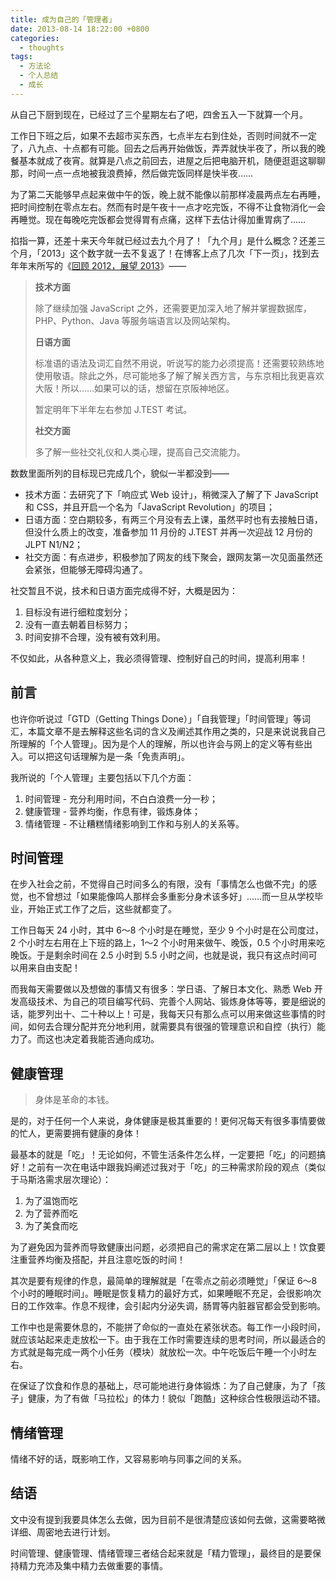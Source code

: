 ```yaml
---
title: 成为自己的「管理者」
date: 2013-08-14 18:22:00 +0800
categories:
  - thoughts
tags:
  - 方法论
  - 个人总结
  - 成长
---
```

从自己下厨到现在，已经过了三个星期左右了吧，四舍五入一下就算一个月。

工作日下班之后，如果不去超市买东西，七点半左右到住处，否则时间就不一定了，八九点、十点都有可能。回去之后再开始做饭，弄弄就快半夜了，所以我的晚餐基本就成了夜宵。就算是八点之前回去，进屋之后把电脑开机，随便逛逛这聊聊那，时间一点一点地被我浪费掉，然后做完饭同样是快半夜……

为了第二天能够早点起来做中午的饭，晚上就不能像以前那样凌晨两点左右再睡，把时间控制在零点左右。然而有时是午夜十一点才吃完饭，不得不让食物消化一会再睡觉。现在每晚吃完饭都会觉得胃有点痛，这样下去估计得加重胃病了……

掐指一算，还差十来天今年就已经过去九个月了！「九个月」是什么概念？还差三个月，「2013」这个数字就一去不复返了！在博客上点了几次「下一页」，找到去年年末所写的《[回顾 2012，展望 2013](/posts/summary-of-2012/)》——

> <b>技术方面</b>
>
> 除了继续加强 JavaScript 之外，还需要更加深入地了解并掌握数据库，PHP、Python、Java 等服务端语言以及网站架构。
>
> <b>日语方面</b>
>
> 标准语的语法及词汇自然不用说，听说写的能力必须提高！还需要较熟练地使用敬语。除此之外，尽可能地多了解了解关西方言，与东京相比我更喜欢大阪！所以……如果可以的话，想留在京阪神地区。
>
> 暂定明年下半年左右参加 J.TEST 考试。
>
> <b>社交方面</b>
>
> 多了解一些社交礼仪和人类心理，提高自己交流能力。

数数里面所列的目标现已完成几个，貌似一半都没到——

* 技术方面：去研究了下「响应式 Web 设计」，稍微深入了解了下 JavaScript 和 CSS，并且开启一个名为「JavaScript Revolution」的项目；
* 日语方面：空白期较多，有两三个月没有去上课，虽然平时也有去接触日语，但没什么质上的改变，准备参加 11 月份的 J.TEST 并再一次迎战 12 月份的 JLPT N1/N2；
* 社交方面：有点进步，积极参加了网友的线下聚会，跟网友第一次见面虽然还会紧张，但能够无障碍沟通了。

社交暂且不说，技术和日语方面完成得不好，大概是因为：

1. 目标没有进行细粒度划分；
2. 没有一直去朝着目标努力；
3. 时间安排不合理，没有被有效利用。

不仅如此，从各种意义上，我必须得管理、控制好自己的时间，提高利用率！

## 前言

也许你听说过「GTD（Getting Things Done）」「自我管理」「时间管理」等词汇，本篇文章不是去解释这些名词的含义及阐述其作用之类的，只是来说说我自己所理解的「个人管理」。因为是个人的理解，所以也许会与网上的定义等有些出入。可以把这句话理解为是一条「免责声明」。

我所说的「个人管理」主要包括以下几个方面：

1. 时间管理 - 充分利用时间，不白白浪费一分一秒；
2. 健康管理 - 营养均衡，作息有律，锻炼身体；
3. 情绪管理 - 不让糟糕情绪影响到工作和与别人的关系等。

## 时间管理

在步入社会之前，不觉得自己时间多么的有限，没有「事情怎么也做不完」的感觉，也不曾想过「如果能像鸣人那样会多重影分身术该多好」……而一旦从学校毕业，开始正式工作了之后，这些就都变了。

工作日每天 24 小时，其中 6～8 个小时是在睡觉，至少 9 个小时是在公司度过，2 个小时左右用在上下班的路上，1～2 个小时用来做午、晚饭，0.5 个小时用来吃晚饭。于是剩余时间在 2.5 小时到 5.5 小时之间，也就是说，我只有这点时间可以用来自由支配！

而我每天需要做以及想做的事情又有很多：学日语、了解日本文化、熟悉 Web 开发高级技术、为自己的项目编写代码、完善个人网站、锻炼身体等等，要是细说的话，能罗列出十、二十种以上！可是，我每天只有那么点可以用来做这些事情的时间，如何去合理分配并充分地利用，就需要具有很强的管理意识和自控（执行）能力了。而这也决定着我能否通向成功。

## 健康管理

> 身体是革命的本钱。

是的，对于任何一个人来说，身体健康是极其重要的！更何况每天有很多事情要做的忙人，更需要拥有健康的身体！

最基本的就是「吃」！无论如何，不管生活条件怎么样，一定要把「吃」的问题搞好！之前有一次在电话中跟我妈阐述过我对于「吃」的三种需求阶段的观点（类似于马斯洛需求层次理论）：

1. 为了温饱而吃
2. 为了营养而吃
3. 为了美食而吃

为了避免因为营养而导致健康出问题，必须把自己的需求定在第二层以上！饮食要注重营养均衡及搭配，并且注意吃饭的时间！

其次是要有规律的作息，最简单的理解就是「在零点之前必须睡觉」「保证 6～8 个小时的睡眠时间」。睡眠是恢复精力的最好方式，如果睡眠不充足，会很影响次日的工作效率。作息不规律，会引起内分泌失调，肠胃等内脏器官都会受到影响。

工作中也是需要休息的，不能拼了命似的一直处在紧张状态。每工作一小段时间，就应该站起来走走放松一下。由于我在工作时需要连续的思考时间，所以最适合的方式就是每完成一两个小任务（模块）就放松一次。中午吃饭后午睡一个小时左右。

在保证了饮食和作息的基础上，尽可能地进行身体锻炼：为了自己健康，为了「孩子」健康，为了有做「马拉松」的体力！貌似「跑酷」这种综合性极限运动不错。

## 情绪管理

情绪不好的话，既影响工作，又容易影响与同事之间的关系。

## 结语

文中没有提到我要具体怎么去做，因为目前不是很清楚应该如何去做，这需要略微详细、周密地去进行计划。

时间管理、健康管理、情绪管理三者结合起来就是「精力管理」，最终目的是要保持精力充沛及集中精力去做重要的事情。
